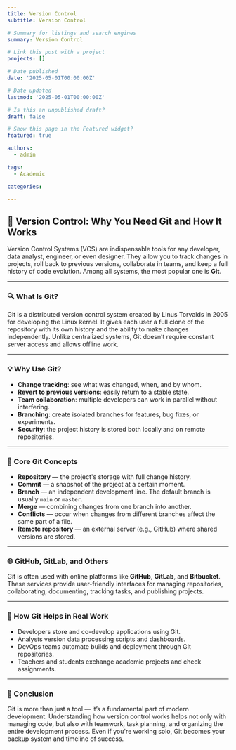 ```yaml
---
title: Version Control
subtitle: Version Control

# Summary for listings and search engines
summary: Version Control

# Link this post with a project
projects: []

# Date published
date: '2025-05-01T00:00:00Z'

# Date updated
lastmod: '2025-05-01T00:00:00Z'

# Is this an unpublished draft?
draft: false

# Show this page in the Featured widget?
featured: true

authors:
  - admin

tags:
  - Academic

categories:

---
```


## 🧠 Version Control: Why You Need Git and How It Works

Version Control Systems (VCS) are indispensable tools for any developer, data analyst, engineer, or even designer. They allow you to track changes in projects, roll back to previous versions, collaborate in teams, and keep a full history of code evolution. Among all systems, the most popular one is **Git**.

---

### 🔍 What Is Git?

Git is a distributed version control system created by Linus Torvalds in 2005 for developing the Linux kernel. It gives each user a full clone of the repository with its own history and the ability to make changes independently. Unlike centralized systems, Git doesn’t require constant server access and allows offline work.

---

### 💡 Why Use Git?

- **Change tracking**: see what was changed, when, and by whom.
- **Revert to previous versions**: easily return to a stable state.
- **Team collaboration**: multiple developers can work in parallel without interfering.
- **Branching**: create isolated branches for features, bug fixes, or experiments.
- **Security**: the project history is stored both locally and on remote repositories.

---

### 🧱 Core Git Concepts

- **Repository** — the project's storage with full change history.
- **Commit** — a snapshot of the project at a certain moment.
- **Branch** — an independent development line. The default branch is usually `main` or `master`.
- **Merge** — combining changes from one branch into another.
- **Conflicts** — occur when changes from different branches affect the same part of a file.
- **Remote repository** — an external server (e.g., GitHub) where shared versions are stored.

---

### 🌐 GitHub, GitLab, and Others

Git is often used with online platforms like **GitHub**, **GitLab**, and **Bitbucket**. These services provide user-friendly interfaces for managing repositories, collaborating, documenting, tracking tasks, and publishing projects.

---

### 🚀 How Git Helps in Real Work

- Developers store and co-develop applications using Git.
- Analysts version data processing scripts and dashboards.
- DevOps teams automate builds and deployment through Git repositories.
- Teachers and students exchange academic projects and check assignments.

---

### 🧭 Conclusion

Git is more than just a tool — it’s a fundamental part of modern development. Understanding how version control works helps not only with managing code, but also with teamwork, task planning, and organizing the entire development process. Even if you're working solo, Git becomes your backup system and timeline of success.

